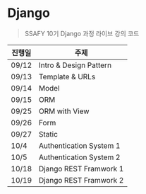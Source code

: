 # Django

> SSAFY 10기 Django 과정 라이브 강의 코드

| 진행일 | 주제                    |
| ------ | ----------------------- |
| 09/12  | Intro & Design Pattern  |
| 09/13  | Template & URLs         |
| 09/14  | Model                   |
| 09/15  | ORM                     |
| 09/25  | ORM with View           |
| 09/26  | Form                    |
| 09/27  | Static                  |
| 10/4   | Authentication System 1 |
| 10/5   | Authentication System 2 |
| 10/18  | Django REST Framwork 1  |
| 10/19  | Django REST Framwork 2  |

